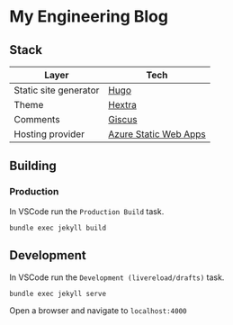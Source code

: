 # My Engineering Blog

## Stack

| Layer | Tech |
|-|-
| Static site generator | [Hugo](https://jekyllrb.com/) |
| Theme | [Hextra](https://github.com/imfing/hextra) |
| Comments | [Giscus](https://giscus.app/) |
| Hosting provider | [Azure Static Web Apps](https://learn.microsoft.com/en-us/azure/static-web-apps/) |

## Building

### Production

In VSCode run the `Production Build` task.

```
bundle exec jekyll build
```

## Development

In VSCode run the `Development (livereload/drafts)` task.

```
bundle exec jekyll serve
```

Open a browser and navigate to `localhost:4000`




<script src="https://giscus.app/client.js"
        data-repo="alex-oswald/blog"
        data-repo-id="R_kgDOGSe--w"
        data-category="Announcements"
        data-category-id="DIC_kwDOGSe--84CaHp6"
        data-mapping="pathname"
        data-strict="0"
        data-reactions-enabled="1"
        data-emit-metadata="0"
        data-input-position="bottom"
        data-theme="preferred_color_scheme"
        data-lang="en"
        crossorigin="anonymous"
        async>
</script>